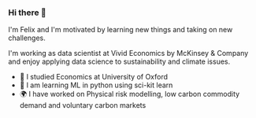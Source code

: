 ### Hi there 👋

I'm Felix and I'm motivated by learning new things and taking on new challenges.

I'm working as data scientist at Vivid Economics by McKinsey & Company and enjoy applying data science to sustainability and climate issues. 

- 📘 I studied Economics at University of Oxford
- 🧠 I am learning ML in python using sci-kit learn
- 🌍 I have worked on Physical risk modelling, low carbon commodity demand and voluntary carbon markets
